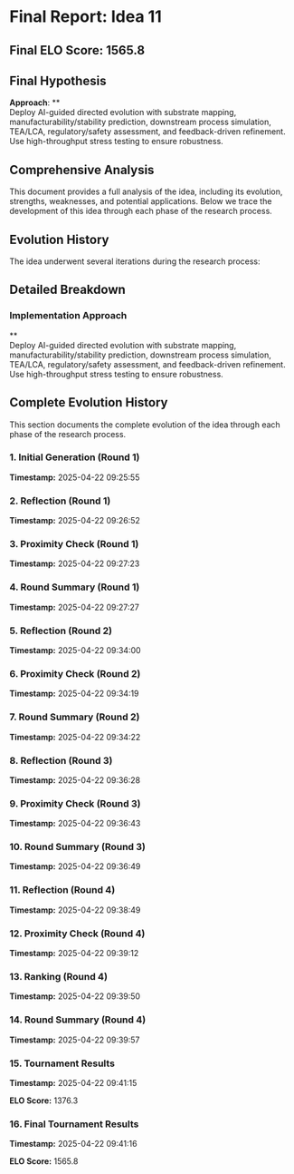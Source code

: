 # Final Report: Idea 11

## Final ELO Score: 1565.8

## Final Hypothesis

**Approach**: **  
Deploy AI-guided directed evolution with substrate mapping, manufacturability/stability prediction, downstream process simulation, TEA/LCA, regulatory/safety assessment, and feedback-driven refinement. Use high-throughput stress testing to ensure robustness.

## Comprehensive Analysis

This document provides a full analysis of the idea, including its evolution, strengths, weaknesses, and potential applications. Below we trace the development of this idea through each phase of the research process.

## Evolution History

The idea underwent several iterations during the research process:

## Detailed Breakdown

### Implementation Approach

**  
Deploy AI-guided directed evolution with substrate mapping, manufacturability/stability prediction, downstream process simulation, TEA/LCA, regulatory/safety assessment, and feedback-driven refinement. Use high-throughput stress testing to ensure robustness.

## Complete Evolution History

This section documents the complete evolution of the idea through each phase of the research process.

### 1. Initial Generation (Round 1)
**Timestamp:** 2025-04-22 09:25:55



### 2. Reflection (Round 1)
**Timestamp:** 2025-04-22 09:26:52



### 3. Proximity Check (Round 1)
**Timestamp:** 2025-04-22 09:27:23



### 4. Round Summary (Round 1)
**Timestamp:** 2025-04-22 09:27:27



### 5. Reflection (Round 2)
**Timestamp:** 2025-04-22 09:34:00



### 6. Proximity Check (Round 2)
**Timestamp:** 2025-04-22 09:34:19



### 7. Round Summary (Round 2)
**Timestamp:** 2025-04-22 09:34:22



### 8. Reflection (Round 3)
**Timestamp:** 2025-04-22 09:36:28



### 9. Proximity Check (Round 3)
**Timestamp:** 2025-04-22 09:36:43



### 10. Round Summary (Round 3)
**Timestamp:** 2025-04-22 09:36:49



### 11. Reflection (Round 4)
**Timestamp:** 2025-04-22 09:38:49



### 12. Proximity Check (Round 4)
**Timestamp:** 2025-04-22 09:39:12



### 13. Ranking (Round 4)
**Timestamp:** 2025-04-22 09:39:50



### 14. Round Summary (Round 4)
**Timestamp:** 2025-04-22 09:39:57



### 15. Tournament Results
**Timestamp:** 2025-04-22 09:41:15

**ELO Score:** 1376.3



### 16. Final Tournament Results
**Timestamp:** 2025-04-22 09:41:16

**ELO Score:** 1565.8



